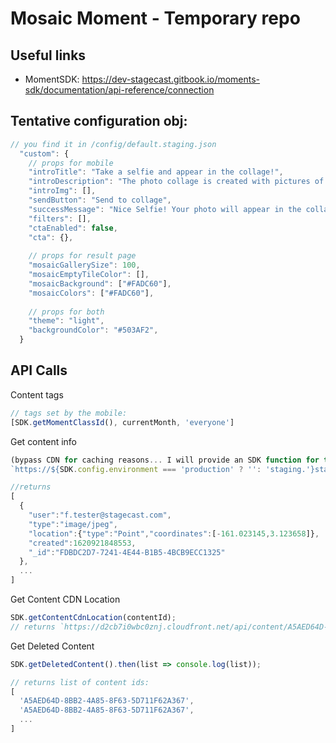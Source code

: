# Mosaic Moment - Temporary repo

## Useful links
- MomentSDK: https://dev-stagecast.gitbook.io/moments-sdk/documentation/api-reference/connection

## Tentative configuration obj: 

```javascript
// you find it in /config/default.staging.json
  "custom": {
    // props for mobile
    "introTitle": "Take a selfie and appear in the collage!",
    "introDescription": "The photo collage is created with pictures of the audience.",
    "introImg": [],
    "sendButton": "Send to collage",
    "successMessage": "Nice Selfie! Your photo will appear in the collage soon.",
    "filters": [],
    "ctaEnabled": false,
    "cta": {},
    
    // props for result page
    "mosaicGallerySize": 100,
    "mosaicEmptyTileColor": [],
    "mosaicBackground": ["#FADC60"],
    "mosaicColors": ["#FADC60"],
    
    // props for both
    "theme": "light",
    "backgroundColor": "#503AF2",
  }
```

## API Calls

Content tags
```javascript
// tags set by the mobile: 
[SDK.getMomentClassId(), currentMonth, 'everyone']
```

Get content info
```javascript
(bypass CDN for caching reasons... I will provide an SDK function for this)
`https://${SDK.config.environment === 'production' ? '': 'staging.'}stagecast.se/api/_events/${SDK.getEventId()}/content?offset=${offset}&limit=${amount}${contentTag == '' ? '' : '&tag=' + contentTag}`

//returns 
[
  {
    "user":"f.tester@stagecast.com",
    "type":"image/jpeg",
    "location":{"type":"Point","coordinates":[-161.023145,3.123658]},
    "created":1620921848553,
    "_id":"FDBDC2D7-7241-4E44-B1B5-4BCB9ECC1325"
  }, 
  ...
]
```

Get Content CDN Location
```javascript
SDK.getContentCdnLocation(contentId);
// returns `https://d2cb7i0wbc0znj.cloudfront.net/api/content/A5AED64D-8BB2-4A85-8F63-5D711F62A367`
```

Get Deleted Content
```javascript
SDK.getDeletedContent().then(list => console.log(list)); 

// returns list of content ids: 
[ 
  'A5AED64D-8BB2-4A85-8F63-5D711F62A367',
  'A5AED64D-8BB2-4A85-8F63-5D711F62A367',
  ...
]
```